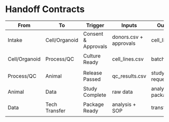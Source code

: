 # Handoff Contracts

| From          | To            | Trigger             | Inputs                 | Outputs          | Acceptance       |
| ------------- | ------------- | ------------------- | ---------------------- | ---------------- | ---------------- |
| Intake        | Cell/Organoid | Consent & Approvals | donors.csv + approvals | cell_lines.csv   | 合规/去标识/完整 |
| Cell/Organoid | Process/QC    | Culture Ready       | cell_lines.csv         | batch record     | 支原体/无菌通过  |
| Process/QC    | Animal        | Release Passed      | qc_results.csv         | study request    | CQAs 全部达标    |
| Animal        | Data          | Study Complete      | raw data               | analysis package | 元数据齐全       |
| Data          | Tech Transfer | Package Ready       | analysis + SOP         | transfer kit     | 可复现/冷链就绪  |
